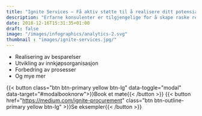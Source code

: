 ```yaml
---
title: "Ignite Services – Få aktiv støtte til å realisere ditt potensial på innkjøp"
description: "Erfarne konsulenter er tilgjengelige for å skape raske resultater gjennom skreddersydde løsninger"
date: 2018-12-16T15:31:35+01:00
draft: false
image: "/images/infographics/analytics-2.svg"
thumbnail : "images/ignite-services.jpg/"
---
```


<ul class="fa-ul">
<li><span class="fa-li"><i class="fas fa-hand-holding-usd" style="color: #ebaf41;"></i></span>Realisering av besparelser​</li>
<li><span class="fa-li"><i class="fas fa-sitemap" style=" color: #ebaf41;"></i></span>Utvikling av innkjøpsorganisasjon​</li>
<li><span class="fa-li"><i class="fas fa-chart-line" style="color: #ebaf41;"></i></span>Forbedring av prosesser​</li>
<li><span class="fa-li"><i class="fas fa-list-alt" style="color: #ebaf41;"></i></span>Og mye mer</li>
</ul>

{{< button class="btn btn-primary yellow btn-lg" data-toggle="modal" data-target="#modalbooknorw">}}Book et møte{{< /button >}}
{{< button href="https://medium.com/ignite-procurement" class="btn btn-outline-primary yellow btn-lg" >}}Se eksempler{{< /button >}}